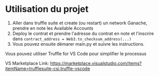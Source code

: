# Utilisation du projet

1. Aller dans truffle suite et create (ou restart) un network Ganache, prendre en note les Available Accounts
2. Deploy le contrat et prendre l'adresse du contrat en note et l'inscrire dans `contract_address = Web3.to_checksum_address(...)`
3. Vous pouvez ensuite démarer main.py et suivre les instructions.

Vous pouvez utiliser Truffle for VS Code pour simplifier le processus

VS Marketplace Link: https://marketplace.visualstudio.com/items?itemName=trufflesuite-csi.truffle-vscode